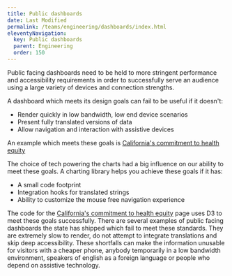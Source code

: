 ```yaml
---
title: Public dashboards
date: Last Modified 
permalink: /teams/engineering/dashboards/index.html
eleventyNavigation:
  key: Public dashboards
  parent: Engineering
  order: 150
---
```


Public facing dashboards need to be held to more stringent performance and accessibility requirements in order to successfully serve an audience using a large variety of devices and connection strengths.

A dashboard which meets its design goals can fail to be useful if it doesn't:
- Render quickly in low bandwidth, low end device scenarios
- Present fully translated versions of data
- Allow navigation and interaction with assistive devices

An example which meets these goals is [California's commitment to health equity](https://covid19.ca.gov/equity/)

The choice of tech powering the charts had a big influence on our ability to meet these goals. A charting library helps you achieve these goals if it has:

- A small code footprint
- Integration hooks for translated strings
- Ability to customize the mouse free navigation experience

The code for the [California's commitment to health equity](https://covid19.ca.gov/equity/) page uses D3 to meet these goals successfully. There are several examples of public facing dashboards the state has shipped which fail to meet these standards. They are extremely slow to render, do not attempt to integrate translations and skip deep accessibility. These shortfalls can make the information unusable for visitors with a cheaper phone, anybody temporarily in a low bandwidth environment, speakers of english as a foreign language or people who depend on assistive technology.




